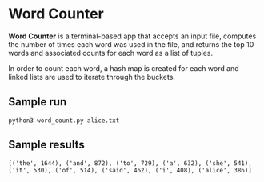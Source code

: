 # Word Counter

**Word Counter** is a terminal-based app that accepts an input file, computes the number of times each word was used in the file, and returns the top 10 words and associated counts for each word as a list of tuples.

In order to count each word, a hash map is created for each word and linked lists are used to iterate through the buckets.


## Sample run

    python3 word_count.py alice.txt
    

## Sample results

    [('the', 1644), ('and', 872), ('to', 729), ('a', 632), ('she', 541), 
    ('it', 530), ('of', 514), ('said', 462), ('i', 408), ('alice', 386)]




